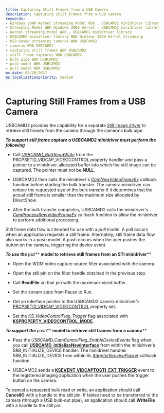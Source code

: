 ```yaml
---
title: Capturing Still Frames from a USB Camera
description: Capturing Still Frames from a USB Camera
keywords:
- Windows 2000 Kernel Streaming Model WDK , USBCAMD2 minidriver library
- Streaming Model WDK Windows 2000 Kernel , USBCAMD2 minidriver library
- Kernel Streaming Model WDK , USBCAMD2 minidriver library
- USBCAMD2 minidriver library WDK Windows 2000 Kernel Streaming
- USB-based streaming cameras WDK USBCAMD2
- cameras WDK USBCAMD2
- capturing still frames WDK USBCAMD2
- still frame captures WDK USBCAMD2
- bulk pipe WDK USBCAMD2
- push model WDK USBCAMD2
- pull model WDK USBCAMD2
ms.date: 04/20/2017
ms.localizationpriority: medium
---
```


# Capturing Still Frames from a USB Camera





USBCAMD2 provides the capability for a separate [Still Image driver](../image/still-image-drivers.md) to retrieve still frames from the camera through the camera's bulk pipe.

***<em>To support still frame capture a USBCAMD2 minidriver must perform the following</em>***

-   Call [*USBCAMD\_BulkReadWrite*](/windows-hardware/drivers/ddi/usbcamdi/nc-usbcamdi-pfnusbcamd_bulkreadwrite) from the PROPSETID\_VIDCAP\_VIDEOCONTROL property handler and pass a pointer to a minidriver-allocated buffer into which the still image can be captured. The pointer must not be **NULL**.

-   USBCAMD2 then calls the minidriver's [*CamNewVideoFrameEx*](/windows-hardware/drivers/ddi/usbcamdi/nc-usbcamdi-pcam_new_frame_routine_ex) callback function before starting the bulk transfer. The camera minidriver can reduce the requested size of the bulk transfer if it determines that the actual still frame is smaller than the maximum size allocated by DirectShow.

-   After the bulk transfer completes, USBCAMD2 calls the minidriver's [*CamProcessRawVideoFrameEx*](/windows-hardware/drivers/ddi/usbcamdi/nc-usbcamdi-pcam_process_raw_frame_routine_ex) callback function to allow the minidriver to perform additional processing.

Still frame data flow is intended for use with a *pull* model. A pull occurs when an application requests a still frame. Alternately, still frame data flow also works in a *push* model. A push occurs when the user pushes the button on the camera, triggering the device event.

*<strong>*To use the** *</strong>pull*** **model to retrieve still frames from an STI minidriver****

-   Open the WDM video capture source filter associated with the camera.

-   Open the still pin on the filter handle obtained in the previous step.

-   Call **ReadFile** on that pin with the maximum-sized buffer.

-   Set the stream state from Pause to Run.

-   Get an interface pointer to the USBCAMD2 camera minidriver's [PROPSETID\_VIDCAP\_VIDEOCONTROL](./propsetid-vidcap-videocontrol.md) property set.

-   Set the *KS\_VideoControlFlag\_Trigger* flag associated with [**KSPROPERTY\_VIDEOCONTROL\_MODE**](./ksproperty-videocontrol-mode.md).

*<strong>*To support the** *</strong>push*** **model to retrieve still frames from a camera****

-   Pass the *USBCAMD\_CamControlFlag\_EnableDeviceEvents* flag when you call [**USBCAMD\_InitializeNewInterface**](/windows-hardware/drivers/ddi/usbcamdi/nf-usbcamdi-usbcamd_initializenewinterface) from within the minidriver's SRB\_INITIALIZE\_DEVICE handler. The minidriver handles SRB\_INITIALIZE\_DEVICE from within its [*AdapterReceivePacket*](/windows-hardware/drivers/ddi/usbcamdi/nc-usbcamdi-padapter_receive_packet_routine) callback function.

-   USBCAMD2 sends a [**KSEVENT\_VIDCAPTOSTI\_EXT\_TRIGGER**](./ksevent-vidcaptosti-ext-trigger.md) event to the registered imaging application when the user pushes the trigger button on the camera.

To cancel a requested bulk read or write, an application should call **CancelIO** with a handle to the still pin. If tables need to be transferred to the camera (through a USB bulk-out pipe), an application should call **WriteFile** with a handle to the still pin.

 

